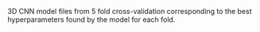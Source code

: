 3D CNN model files from 5 fold cross-validation corresponding to the best hyperparameters found by the model for each fold.
